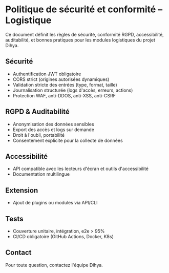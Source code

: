 # Politique de sécurité et conformité – Logistique

Ce document définit les règles de sécurité, conformité RGPD, accessibilité, auditabilité, et bonnes pratiques pour les modules logistiques du projet Dihya.

## Sécurité
- Authentification JWT obligatoire
- CORS strict (origines autorisées dynamiques)
- Validation stricte des entrées (type, format, taille)
- Journalisation structurée (logs d'accès, erreurs, actions)
- Protection WAF, anti-DDOS, anti-XSS, anti-CSRF

## RGPD & Auditabilité
- Anonymisation des données sensibles
- Export des accès et logs sur demande
- Droit à l'oubli, portabilité
- Consentement explicite pour la collecte de données

## Accessibilité
- API compatible avec les lecteurs d'écran et outils d'accessibilité
- Documentation multilingue

## Extension
- Ajout de plugins ou modules via API/CLI

## Tests
- Couverture unitaire, intégration, e2e > 95%
- CI/CD obligatoire (GitHub Actions, Docker, K8s)

## Contact
Pour toute question, contactez l'équipe Dihya.
